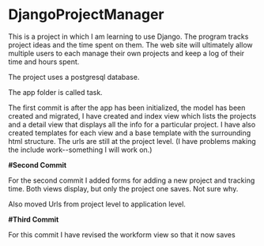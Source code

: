 # DjangoProjectManager
<p>This is a project in which I am learning to use Django. The program tracks project ideas and the time spent on them. The web site will ultimately allow multiple users to each manage their own projects and keep a log of their time and hours spent.</p>
<p>The project uses a postgresql database.</p>
<p>The app folder is called task.</p>
<p>The first commit is after the app has been initialized, the model has been created and migrated, I have created and index view which lists the projects and a detail view that displays all the info for a particular project. I have also created templates for each view and a base template with the surrounding html structure. The urls are still at the project level. (I have problems making the include work--something I will work on.)</p>
<p><strong>#Second Commit</strong></p>
<p>For the second commit I added forms for adding a new project and tracking time. Both views display, but only the project one saves. Not sure why. </p>
<p>Also moved Urls from project level to application level.</p>
<p><strong>#Third Commit</strong></p>
<p>For this commit I have revised the workform view so that it now saves</p>
